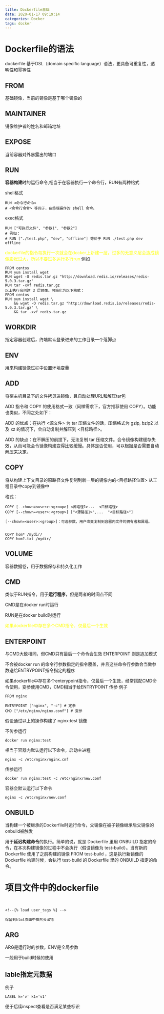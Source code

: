 ```yaml
---
title: Dockerfile基础
date: 2020-01-17 09:19:14
categories: Docker
tags: docker
---
```

# Dockerfile的语法

dockerfile 基于DSL（domain specific language）语法，更具备可重复性，透明性和幂等性
## FROM
基础镜像，当前的镜像是基于哪个镜像的
## MAINTAINER
镜像维护者的姓名和邮箱地址
## EXPOSE
当前容器对外暴露出的端口
## RUN
**容器构建**时的运行命令,相当于在容器执行一个命令行，RUN有两种格式

shell格式
```
RUN <命令行命令>
# <命令行命令> 等同于，在终端操作的 shell 命令。
```

exec格式
```
RUN ["可执行文件", "参数1", "参数2"]
# 例如：
# RUN ["./test.php", "dev", "offline"] 等价于 RUN ./test.php dev offline
```

<font color='yellow'>

dockerfile的指令每执行一次就会在docker上新建一层，过多的无意义层会造成镜像膨胀过大，所以不要过多运行多行run
</font>
例如
```
FROM centos
RUN yum install wget
RUN wget -O redis.tar.gz "http://download.redis.io/releases/redis-5.0.3.tar.gz"
RUN tar -xvf redis.tar.gz
以上执行会创建 3 层镜像。可简化为以下格式：
FROM centos
RUN yum install wget \
    && wget -O redis.tar.gz "http://download.redis.io/releases/redis-5.0.3.tar.gz" \
    && tar -xvf redis.tar.gz
```



## WORKDIR
指定容器创建后，终端默认登录进来的工作目录一个落脚点
## ENV 
用来构建镜像过程中设置环境变量
## ADD
将宿主机目录下的文件拷贝进镜像，且自动处理URL和解压tar包


ADD 指令和 COPY 的使用格式一致（同样需求下，官方推荐使用 COPY）。功能也类似，不同之处如下：

ADD 的优点：在执行 <源文件> 为 tar 压缩文件的话，压缩格式为 gzip, bzip2 以及 xz 的情况下，会自动复制并解压到 <目标路径>。

ADD 的缺点：在不解压的前提下，无法复制 tar 压缩文件。会令镜像构建缓存失效，从而可能会令镜像构建变得比较缓慢。具体是否使用，可以根据是否需要自动解压来决定。

## COPY
将从构建上下文目录的原路径文件复制到新一层的镜像内的<目标路径位置>
从工程目录中copy到镜像中

格式：
```
COPY [--chown=<user>:<group>] <源路径1>...  <目标路径>
COPY [--chown=<user>:<group>] ["<源路径1>",...  "<目标路径>"]

[--chown=<user>:<group>]：可选参数，用户改变复制到容器内文件的拥有者和属组。


COPY hom* /mydir/
COPY hom?.txt /mydir/
```
## VOLUME
容器数据卷，用于数据保存和持久化工作
## CMD

类似于RUN指令，用于**运行程序**，但是两者的时间点不同

CMD是在docker run时运行

RUN是在docker build时运行

<font color='yellow'>

如果dockerfile中存在多个CMD指令，仅最后一个生效
</font>

## ENTERPOINT
与CMD大致相同，但CMD只有最后一个命令会生效
ENTERPOINT 则是追加模式

不会被docker run 的命令行参数指定的指令覆盖，并且这些命令行参数会当做参数送给ENTRYPOINT指令指定的程序

如果dockerfile中存在多个enterypoint指令，仅最后一个生效，经常搭配CMD命令使用，变参使用CMD，CMD相当于给ENTRYPOINT 传参
例子
```
FROM nginx

ENTRYPOINT ["nginx", "-c"] # 定参
CMD ["/etc/nginx/nginx.conf"] # 变参 
```

假设通过以上的操作构建了 nginx:test 镜像

不传参运行
```
docker run nginx:test
```

相当于容器内默认运行以下命令，启动主进程

```
nginx -c /etc/nginx/nginx.cnf

```

传参运行
```
docker run nginx:test -c /etc/nginx/new.conf

```

容器会默认运行以下命令
```
nginx -c /etc/nginx/new.conf
```


## ONBUILD
当构建一个被继承的Dockerfile时运行命令，父镜像在被子镜像继承后父镜像的onbuild被触发

用于**延迟构建命令**的执行。简单的说，就是 Dockerfile 里用 ONBUILD 指定的命令，在本次构建镜像的过程中不会执行（假设镜像为 test-build）。当有新的 Dockerfile 使用了之前构建的镜像 FROM test-build ，这是执行新镜像的 Dockerfile 构建时候，会执行 test-build 的 Dockerfile 里的 ONBUILD 指定的命令。


# 项目文件中的dockerfile
```

```

## 
```
<!--{% load user_tags %} -->

保留到html页面中依然会出错
```

## ARG
ARG是运行时的参数，ENV是全局参数

一般用于build时候的使用

## lable指定元数据
例子

```
LABEL k='v' k1='v1'

```
便于后续inspect查看是否满足某些标识
